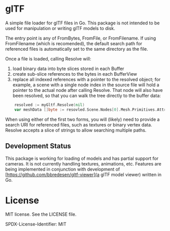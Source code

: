 # glTF

A simple file loader for glTF files in Go. This package is not intended to be used for manipulation or writing glTF
models to disk.

The entry point is any of FromBytes, FromFile, or FromFilename.  If using FromFilename (which is recomended), the
default search path for referenced files is automatically set to the same directory as the file.  

Once a file is loaded, calling Resolve will:

1) load binary data into byte slices stored in each Buffer
2) create sub-slice references to the bytes in each BufferView
3) replace all indexed references with a pointer to the resolved object; for example, a scene with a single node index
   in the source file will hold a pointer to the actual node after calling Resolve. That node will also have been
   resolved, so that you can walk the tree directly to the buffer data:
```go
    resolved := myGltf.Resolve(nil)
    var meshData []byte := resovled.Scene.Nodes[0].Mesh.Primitives.Attributes[gltf.POSITION].BufferView.Data
```

When using either of the first two forms, you will (likely) need to provide a search URI for referenced files, such as
textures or binary vertex data. Resolve accepts a slice of strings to allow searching multiple paths.

## Development Status

This package is working for loading of models and has partial support for cameras. It is not currently handling
textures, animations, etc. Features are being implemented in conjunction with development of
[https://github.com/bbredesen/gltf-viewer](a glTF model viewer) written in Go.

# License
MIT license. See the LICENSE file.

SPDX-License-Identifier: MIT

